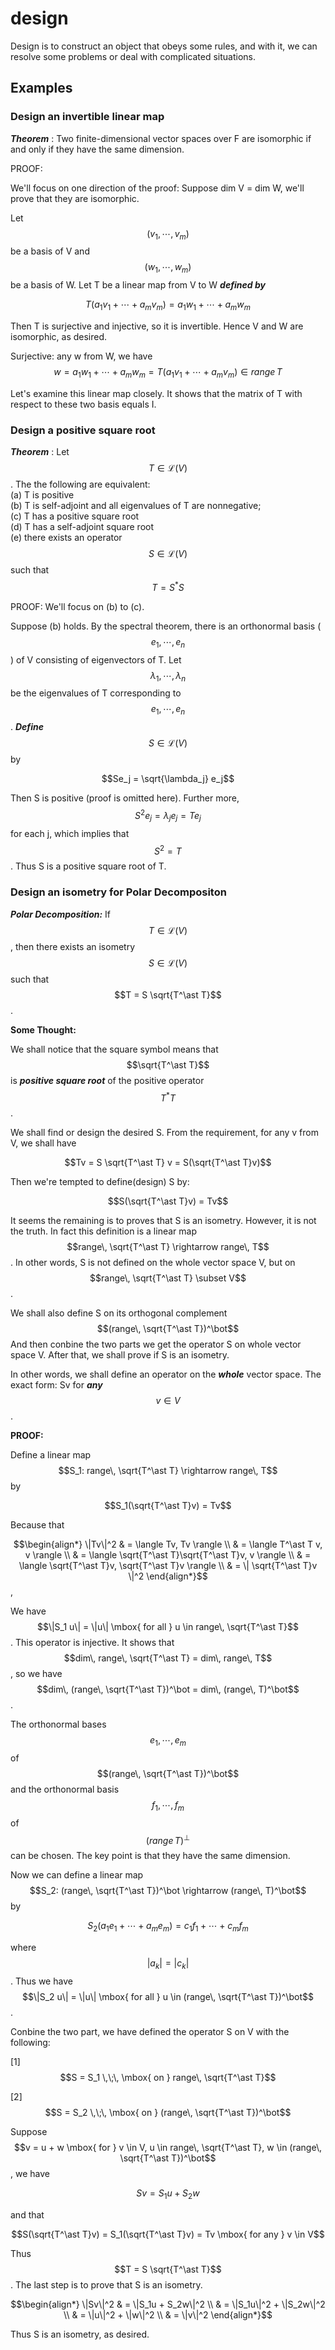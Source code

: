 <script id="MathJax-script" async src="https://cdn.jsdelivr.net/npm/mathjax@3/es5/tex-mml-chtml.js"></script>

# design

Design is to construct an object that obeys some rules,
and with it, we can resolve some problems or deal with complicated situations.

## Examples

### Design an invertible linear map

***Theorem*** : Two finite-dimensional vector spaces over F
are isomorphic if and only if they have the same dimension.

PROOF:

We'll focus on one direction of the proof:
Suppose dim V = dim W, we'll prove that they are isomorphic.

Let $$(v_1, \cdots, v_m)$$ be a basis of V
and $$(w_1, \cdots, w_m)$$ be a basis of W. Let T be
a linear map from V to W ***defined by***

$$T(a_1 v_1 + \cdots + a_m v_m) = a_1 w_1 + \cdots + a_m w_m$$

Then T is surjective and injective, so it is invertible.
Hence V and W are isomorphic, as desired.

Surjective: any w from W, we have
$$w = a_1 w_1 + \cdots + a_m w_m = T(a_1 v_1 + \cdots + a_m v_m) \in range\, T$$

Let's examine this linear map closely. It shows that
the matrix of T with respect to these two basis equals I.

### Design a positive square root

***Theorem*** : Let $$T \in \mathcal{L}(V)$$.
The the following are equivalent:  
(a) T is positive  
(b) T is self-adjoint and all eigenvalues of T are nonnegative;  
(c) T has a positive square root  
(d) T has a self-adjoint square root  
(e) there exists an operator $$S \in \mathcal{L}(V)$$ such that $$T = S^\ast S$$

PROOF: We'll focus on (b) to (c).

Suppose (b) holds. By the spectral theorem, there is
an orthonormal basis ($$e_1, \cdots, e_n$$) of V
consisting of eigenvectors of T.
Let $$\lambda_1, \cdots, \lambda_n$$ be the eigenvalues
of T corresponding to $$e_1, \cdots, e_n$$.
***Define*** $$S \in \mathcal{L}(V)$$ by

$$Se_j = \sqrt{\lambda_j} e_j$$

Then S is positive (proof is omitted here).
Further more, $$S^2 e_j = \lambda_j e_j = T e_j$$ for each j,
which implies that $$S^2 = T$$. Thus S is a positive
square root of T.

### Design an isometry for Polar Decompositon

***Polar Decomposition:*** If $$T \in \mathcal{L}(V)$$,
then there exists an isometry $$S \in \mathcal{L}(V)$$
such that $$T = S \sqrt{T^\ast T}$$.

**Some Thought:**

We shall notice that the square symbol means
that $$\sqrt{T^\ast T}$$ is ***positive square root***
of the positive operator $$T^\ast T$$.

We shall find or design the desired S.
From the requirement, for any v from V, we shall have

$$Tv = S \sqrt{T^\ast T} v = S(\sqrt{T^\ast T}v)$$

Then we're tempted to define(design) S by:

$$S(\sqrt{T^\ast T}v) = Tv$$

It seems the remaining is to proves that S is an isometry.
However, it is not the truth. In fact this definition is
a linear map $$range\, \sqrt{T^\ast T} \rightarrow range\, T$$.
In other words, S is not defined on the whole vector space V,
but on $$range\, \sqrt{T^\ast T} \subset V$$.

We shall also define S on its
orthogonal complement$$(range\, \sqrt{T^\ast T})^\bot$$
And then conbine the two parts we get the operator S
on whole vector space V.
After that, we shall prove if S is an isometry.

In other words, we shall define an operator
on the ***whole*** vector space.
The exact form: Sv for ***any*** $$v \in V$$.

**PROOF:**

Define a linear map $$S_1: range\, \sqrt{T^\ast T}
\rightarrow range\, T$$ by

$$S_1(\sqrt{T^\ast T}v) = Tv$$

Because that

$$\begin{align*} \|Tv\|^2
& = \langle Tv, Tv \rangle \\
& = \langle T^\ast T v, v \rangle \\
& = \langle \sqrt{T^\ast T}\sqrt{T^\ast T}v, v \rangle \\
& = \langle \sqrt{T^\ast T}v, \sqrt{T^\ast T}v \rangle \\
& = \| \sqrt{T^\ast T}v \|^2
\end{align*}$$,

We have $$\|S_1 u\| = \|u\| \mbox{ for all }
u \in range\, \sqrt{T^\ast T}$$. This operator is
injective. It shows that
$$dim\, range\, \sqrt{T^\ast T} = dim\, range\, T$$,
so we have $$dim\, (range\, \sqrt{T^\ast T})^\bot
= dim\, (range\, T)^\bot$$.

The orthonormal bases $$e_1, \cdots, e_m$$
of $$(range\, \sqrt{T^\ast T})^\bot$$ and
the orthonormal basis $$f_1, \cdots, f_m$$
of $$(range\, T)^\bot$$ can be chosen.
The key point is that they have the same dimension.

Now we can define a linear map $$S_2: (range\, \sqrt{T^\ast T})^\bot
\rightarrow (range\, T)^\bot$$ by

$$S_2(a_1e_1 + \cdots + a_me_m) = c_1f_1 + \cdots + c_mf_m$$

where $$|a_k|=|c_k|$$.
Thus we have $$\|S_2 u\| = \|u\| \mbox{ for all }
u \in (range\, \sqrt{T^\ast T})^\bot$$.

Conbine the two part, we have defined the operator S on V
with the following:

[1] $$S = S_1 \,\;\, \mbox{ on } range\, \sqrt{T^\ast T}$$

[2] $$S = S_2 \,\;\, \mbox{ on } (range\, \sqrt{T^\ast T})^\bot$$

Suppose $$v = u + w \mbox{ for } v \in V,
u \in range\, \sqrt{T^\ast T},
w \in (range\, \sqrt{T^\ast T})^\bot$$, we have

$$Sv = S_1u + S_2w$$

and that

$$S(\sqrt{T^\ast T}v) = S_1(\sqrt{T^\ast T}v) = Tv \mbox{ for any } v \in V$$

Thus $$T = S \sqrt{T^\ast T}$$.
The last step is to prove that S is an isometry.

$$\begin{align*} \|Sv\|^2
& = \|S_1u + S_2w\|^2 \\
& = \|S_1u\|^2 + \|S_2w\|^2 \\
& = \|u\|^2 + \|w\|^2 \\
& = \|v\|^2
\end{align*}$$

Thus S is an isometry, as desired.
